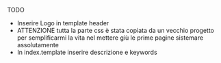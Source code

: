 TODO

- Inserire Logo in template header
- ATTENZIONE tutta la parte css è stata copiata da un vecchio progetto per semplificarmi la vita nel mettere giù le prime pagine sistemare assolutamente
- In index.template inserire descrizione e keywords

